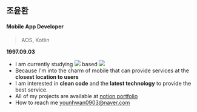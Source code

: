 ## 조윤환
#### Mobile App Developer 
> AOS, Kotlin

**1997.09.03**  
- I am currently studying <img src="https://img.shields.io/badge/Kotlin-0095D5?style=flat-square&logo=Kotlin&logoColor=white"/> based <img src="https://img.shields.io/badge/Android-3DDC84?style=flat-square&logo=Android&logoColor=white"/>
- Because I'm into the charm of mobile that can provide services at the **closest location to users**
- I am interested in **clean code** and the **latest technology** to provide the best service.
- All of my projects are available at [notion portfolio](https://younhwan97.notion.site/a8c6f053930445259dcae6aa364036f7)
-  How to reach me younhwan0903@naver.com

<!-- <a href="mailto:younhwan0903@naver.com" target="_blank">
  <img src=https://img.shields.io/badge/mail-03C75A?&style=for-the-badge&logo=naver&logoColor=white alt=mail style="margin-bottom: 5px;" />
</a> -->

<!-- ## **Activity**

| 기간 | 활동 | 내용     |
|:----|:---------|:--------|
| 2022.11.15 ~ 2022.11.18 | [kakao x goorm] 9oormthon | 카카오 클라우드와 GDS(Goorm Design System) 교육 및 실습 후 해커톤 진행 <br><br> **프로젝트명**: [도롱도롱](https://github.com/dorongdorong2022/DorongDorong_Android) <br> - 대상 수상 🏆
| 2022.11.02 ~ **진행중** | 유행일지도 | 네이버 트렌드, 구글 맵 API를 활용한 제주도 지역별 트렌드 제공 앱 서비스 <br><br> **프로젝트명**: [유행일지도](https://github.com/younhwan97/maybe)|
| 2021.12.27 ~ 2022.05.30 | 동네마트 앱 개발부터 출시까지 | 부모님께서 운영하시는 마트에서 모바일을 통한 배달 서비스를 제공하기 위해 만들어진 앱 서비스 <br><br> **프로젝트명**: [HappyBuyer](https://github.com/younhwan97/happy-buyer-app) <br> https://play.google.com/store/apps/details?id=kr.co.younhwan.happybuyer|

<br/>

## **Study**

- [안드로이드 Jetpack Compose](https://github.com/younhwan97/android-jetpack-compose-practice) - (22.12.12 ~ )
- [안드로이드 Jetpack](https://github.com/younhwan97/android-jetpack-study) - (22.11.22 ~ )
- [알고리즘 스터디](https://github.com/younhwan97/algorithm-practice) - (22.05.27 ~ ) 

<br/>

## **Github Stats**

<table style="width: "100%" !important;">
  <tr>
    <td valign="top" width="50%" height="100%">
      <img src="https://github-readme-stats.vercel.app/api?username=younhwan97&show_icons=true&count_private=true&hide_border=true" align="left" style="width: 98%" />
    </td>
    <td valign="top" width="50%" height="100%">
      <img src="https://github-readme-stats.vercel.app/api/top-langs/?username=younhwan97&hide_border=true&layout=compact&hide=html,ruby,tex,scss,shell" align="left" style="width: 98%" />
    </td>
  </tr>
</table> -->